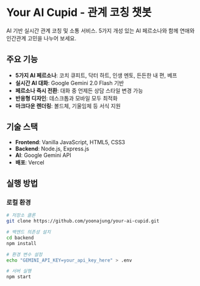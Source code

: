 # Your AI Cupid - 관계 코칭 챗봇

AI 기반 실시간 관계 코칭 및 소통 서비스. 5가지 개성 있는 AI 페르소나와 함께 연애와 인간관계 고민을 나누어 보세요.

## 주요 기능

- **5가지 AI 페르소나**: 코치 큐피트, 닥터 하트, 인생 멘토, 든든한 내 편, 베프
- **실시간 AI 대화**: Google Gemini 2.0 Flash 기반
- **페르소나 즉시 전환**: 대화 중 언제든 상담 스타일 변경 가능
- **반응형 디자인**: 데스크톱과 모바일 모두 최적화
- **마크다운 렌더링**: 볼드체, 기울임체 등 서식 지원

## 기술 스택

- **Frontend**: Vanilla JavaScript, HTML5, CSS3
- **Backend**: Node.js, Express.js
- **AI**: Google Gemini API
- **배포**: Vercel

## 실행 방법

### 로컬 환경
```bash
# 저장소 클론
git clone https://github.com/yoonajung/your-ai-cupid.git

# 백엔드 의존성 설치
cd backend
npm install

# 환경 변수 설정
echo "GEMINI_API_KEY=your_api_key_here" > .env

# 서버 실행
npm start
